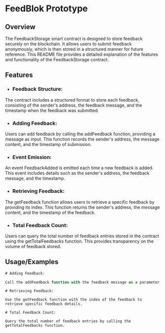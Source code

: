 
# FeedBlok Prototype

## Overview

The FeedbackStorage smart contract is designed to store feedback securely on the blockchain. It allows users to submit feedback anonymously, which is then stored in a structured manner for future reference. This README file provides a detailed explanation of the features and functionality of the FeedbackStorage contract.



## Features

- ### Feedback Structure:
The contract includes a structured format to store each feedback, consisting of the sender's address, the feedback message, and the timestamp when the feedback was submitted.
- ### Adding Feedback:
Users can add feedback by calling the addFeedback function, providing a message as input. This function records the sender's address, the message content, and the timestamp of submission.
- ### Event Emission:
An event FeedbackAdded is emitted each time a new feedback is added. This event includes details such as the sender's address, the feedback message, and the timestamp.
- ### Retrieving Feedback:
The getFeedback function allows users to retrieve a specific feedback by providing its index. This function returns the sender's address, the message content, and the timestamp of the feedback.
- ### Total Feedback Count:
Users can query the total number of feedback entries stored in the contract using the getTotalFeedbacks function. This provides transparency on the volume of feedback stored.


## Usage/Examples

```javascript
# Adding Feedback: 

Call the addFeedback function with the feedback message as a parameter to submit new feedback.
```
```
# Retrieving Feedback: 

Use the getFeedback function with the index of the feedback to retrieve specific feedback details.
```
```
# Total Feedback Count: 

Query the total number of feedback entries by calling the getTotalFeedbacks function.
```

